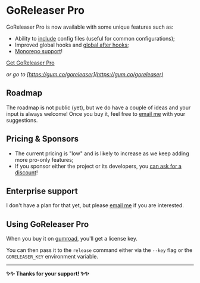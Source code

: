 # GoReleaser Pro

GoReleaser Pro is now available with some unique features such as:

- Ability to [include](/customization/includes/) config files (useful for common configurations);
- Improved global hooks and [global after hooks](/customization/hooks/);
- [Monorepo support](/customization/monorepo)!

<script src="https://gumroad.com/js/gumroad.js"></script>
<a class="gumroad-button" href="https://gumroad.com/l/CadfZ" target="_blank">Get GoReleaser Pro</a>

_or go to [https://gum.co/goreleaser](https://gum.co/goreleaser)_

## Roadmap

The roadmap is not public (yet), but we do have a couple of ideas and your input is always welcome!
Once you buy it, feel free to [email me](mailto:carlos@becker.software?subject=GoReleaser%20Feature%20Suggestion) with your suggestions.

## Pricing & Sponsors

- The current pricing is "low" and is likely to increase as we keep adding more pro-only features;
- If you sponsor either the project or its developers, you [can ask for a discount](mailto:carlos@becker.software?subject=GoReleaser%20Coupon%20Request)!

## Enterprise support

I don't have a plan for that yet, but please [email me](mailto:carlos@becker.software?subject=GoReleaser%20Enterprise%20Support) if you are interested.

## Using GoReleaser Pro

When you buy it on [gumroad](https://gum.co/goreleaser), you'll get a license key.

You can then pass it to the `release` command either via the `--key` flag or the `GORELEASER_KEY` environment variable.

---

**✨✨ Thanks for your support! ✨✨**
